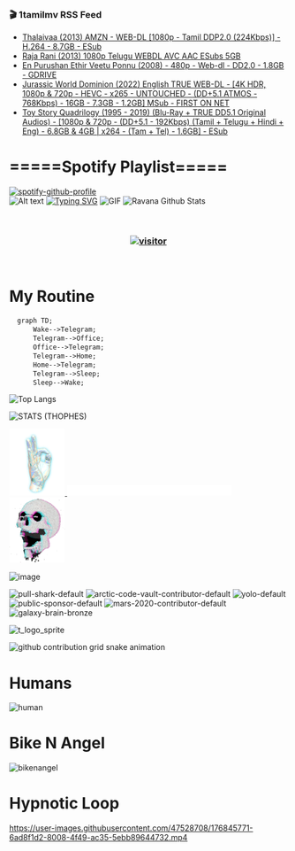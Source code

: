 ### 🎬 1tamilmv RSS Feed

<!-- BLOG-POST-LIST:START -->
- [Thalaivaa &lpar;2013&rpar; AMZN - WEB-DL [1080p - Tamil DDP2.0 &lpar;224Kbps&rpar;] - H.264 - 8.7GB - ESub](https://www.1tamilmv.click/index.php?/forums/topic/163090-thalaivaa-2013-amzn-web-dl-1080p-tamil-ddp20-224kbps-h264-87gb-esub/&do=findComment&comment=330729)
- [Raja Rani &lpar;2013&rpar; 1080p Telugu WEBDL AVC AAC ESubs 5GB](https://www.1tamilmv.click/index.php?/forums/topic/164642-raja-rani-2013-1080p-telugu-webdl-avc-aac-esubs-5gb/&do=findComment&comment=330728)
- [En Purushan Ethir Veetu Ponnu &lpar;2008&rpar; - 480p - Web-dl - DD2.0 - 1.8GB - GDRIVE](https://www.1tamilmv.click/index.php?/forums/topic/165461-en-purushan-ethir-veetu-ponnu-2008-480p-web-dl-dd20-18gb-gdrive/&do=findComment&comment=330727)
- [Jurassic World Dominion &lpar;2022&rpar; English TRUE WEB-DL - [4K HDR, 1080p &amp; 720p - HEVC - x265 - UNTOUCHED - &lpar;DD+5.1 ATMOS - 768Kbps&rpar; - 16GB - 7.3GB  - 1.2GB] MSub - FIRST ON NET](https://www.1tamilmv.click/index.php?/forums/topic/165534-jurassic-world-dominion-2022-english-true-web-dl-4k-hdr-1080p-720p-hevc-x265-untouched-dd51-atmos-768kbps-16gb-73gb-12gb-msub-first-on-net/&do=findComment&comment=330726)
- [Toy Story Quadrilogy &lpar;1995 - 2019&rpar; &lpar;Blu-Ray + TRUE DD5.1 Original Audios&rpar; - [1080p &amp; 720p - &lpar;DD+5.1 - 192Kbps&rpar; &lpar;Tamil + Telugu + Hindi + Eng&rpar; - 6.8GB &amp; 4GB | x264 - &lpar;Tam + Tel&rpar; - 1.6GB] - ESub](https://www.1tamilmv.click/index.php?/forums/topic/62223-toy-story-quadrilogy-1995-2019-blu-ray-true-dd51-original-audios-1080p-720p-dd51-192kbps-tamil-telugu-hindi-eng-68gb-4gb-x264-tam-tel-16gb-esub/&do=findComment&comment=330725)
<!-- BLOG-POST-LIST:END -->

# =====Spotify Playlist=====
[![spotify-github-profile](https://spotify-github-profile.vercel.app/api/view?uid=31rfzgmuvvewegdlxvlev4ynz4vu&cover_image=true&theme=default&bar_color=53b14f&bar_color_cover=true)](https://ravana69.github.io/rss)
</br>
![Alt text](https://spotify-recently-played-readme.vercel.app/api?user=31rfzgmuvvewegdlxvlev4ynz4vu)
[![Typing SVG](https://readme-typing-svg.herokuapp.com?color=%2336BCF7&center=true&vCenter=true&multiline=true&height=81&lines=I+AM+RAVANA;CONTACT+ME+ON+TELEGRAM%3A+%40R4V4N4)](https://git.io/typing-svg)
<img align="centre" height="400px" width="490px" alt="GIF" src="https://github.com/ravana69/ravana69/blob/master/rvm.gif" />
![Ravana Github Stats](https://github-readme-stats.vercel.app/api?username=ravana69&&show_icons=true&theme=radical)

<br />
<h3 align="center"> <a href="https://t.me/r4v4n4"><img src="https://profile-counter.glitch.me/ravana69/count.svg" alt="visitor" width="600"></a> </h3>
</br>

<H1>My Routine</H1>

```mermaid
  graph TD;
      Wake-->Telegram;
      Telegram-->Office;
      Office-->Telegram;
      Telegram-->Home;
      Home-->Telegram;
      Telegram-->Sleep;
      Sleep-->Wake;
```
![Top Langs](https://github-readme-stats.vercel.app/api/top-langs/?username=ravana69&&show_icons=true&theme=radical)

![STATS (THOPHES)](https://github-profile-trophy.vercel.app/?username=ravana69&theme=gruvbox&margin-w=10&margin-h=15&column=8)
<br />
<p align="left">
    <a href="#">
        <img width="20%" src="./assets/images/hand.gif" alt="" />
    </a>
    <a href="#">
        <img width="59%" src="./assets/images/spacer.png" alt="" >
    </a>
    <a href="#">
        <img width="20%" src="./assets/images/skull.gif" alt="" />
    </a>
</p>


![image](https://user-images.githubusercontent.com/47528708/175298537-0623dc00-7b1a-4ec1-b5b1-71768763a234.png)

<img width="148" alt="pull-shark-default" src="https://user-images.githubusercontent.com/47528708/176419715-70981865-4dc6-489a-8a1a-06842db67b15.gif"> <img width="148" alt="arctic-code-vault-contributor-default" src="https://user-images.githubusercontent.com/47528708/175267501-e1fbbb8f-c2b2-4882-b865-2ac4debef26c.png"> <img width="148" alt="yolo-default" src="https://user-images.githubusercontent.com/47528708/175267654-281a1880-1129-4b7b-bf2f-de5dd2bc5afa.png"> <img width="148" alt="public-sponsor-default" src="https://user-images.githubusercontent.com/47528708/175268448-2e78cc75-fb25-4d76-bd22-7df520446b45.png"> <img width="148" alt="mars-2020-contributor-default" src="https://user-images.githubusercontent.com/47528708/175268475-de6d987a-3be9-4353-86a5-23b422559355.png"> <img width="148" alt="galaxy-brain-bronze" src="https://user-images.githubusercontent.com/47528708/176419717-e2fdca8b-0fdc-47dd-9511-a7ff52178a33.gif">

![t_logo_sprite](https://user-images.githubusercontent.com/47528708/175293007-21ff1792-1fca-4be3-bcae-12fdc3aa414f.svg)

![github contribution grid snake animation](https://raw.githubusercontent.com/ravana69/ravana69/output/github-contribution-grid-snake-dark.svg#gh-dark-mode-only)

# Humans
<img width="170" alt="human" src="https://user-images.githubusercontent.com/47528708/176413829-c142d478-1c96-4c3c-a2a4-2dd35374c335.gif">

# Bike N Angel
<img width="170" alt="bikenangel" src="https://user-images.githubusercontent.com/47528708/176616968-3a44f91e-8016-477c-9bb5-c4689a1adbee.gif">

# Hypnotic Loop

https://user-images.githubusercontent.com/47528708/176845771-6ad8f1d2-8008-4f49-ac35-5ebb89644732.mp4


